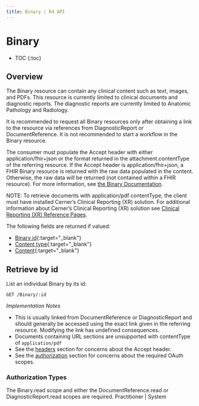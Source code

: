 ```yaml
---
title: Binary | R4 API
---
```


# Binary

* TOC
{:toc}

## Overview

The Binary resource can contain any clinical content such as text, images, and PDFs.  This resource is currently limited to clinical documents and diagnostic reports.  The diagnostic reports are currently limited to Anatomic Pathology and Radiology.

It is recommended to request all Binary resources only after obtaining a link to the resource via references from DiagnosticReport or DocumentReference. It is not recommended to start a workflow in the Binary resource. 

The consumer must populate the Accept header with either application/fhir+json or the format returned in the attachment.contentType of the referring resource.  If the Accept header is application/fhir+json, a FHIR Binary resource is returned with the raw data populated in the content. Otherwise, the raw data will be returned (not contained within a FHIR resource). For more information, see [the Binary Documentation](http://hl7.org/fhir/r4/binary.html#rest).

NOTE: To retrieve documents with application/pdf contentType, the client must have installed Cerner’s Clinical Reporting (XR) solution. For additional information about Cerner’s Clinical Reporting (XR) solution see [Clinical Reporting (XR) Reference Pages](https://wiki.ucern.com/display/reference/Clinical+Reporting+XR+Reference+Pages).

The following fields are returned if valued:

* [Binary id](http://hl7.org/fhir/r4/resource-definitions.html#Resource.id){:target="_blank"}
* [Content type](http://hl7.org/fhir/r4/binary-definitions.html#Binary.contentType){:target="_blank"}
* [Content](http://hl7.org/fhir/r4/binary-definitions.html#Binary.content){:target="_blank"}

## Retrieve by id

List an individual Binary by its id:

    GET /Binary/:id

_Implementation Notes_

* This is usually linked from DocumentReference or DiagnosticReport and should generally be accessed using the exact link given in the referring resource. Modifying the link has undefined consequences.
* Documents containing URL sections are unsupported with contentType of `application/pdf`
* See the [headers](#headers) section for concerns about the Accept header.
* See the [authorization](#authorization-types) section for concerns about the required OAuth scopes.

### Authorization Types

  The Binary.read scope and either the DocumentReference.read or DiagnosticReport.read scopes are required.
  Practitioner | System
